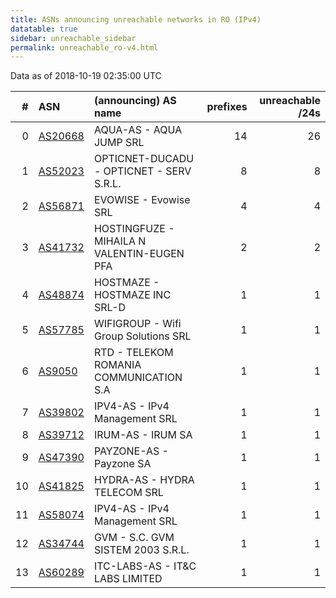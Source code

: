 ```yaml
---
title: ASNs announcing unreachable networks in RO (IPv4)
datatable: true
sidebar: unreachable_sidebar
permalink: unreachable_ro-v4.html
---
```


Data as of 2018-10-19 02:35:00 UTC


<div class="datatable-begin"></div>

|   # | ASN                                    | (announcing) AS name                       |   prefixes |   unreachable /24s |
|----:|:---------------------------------------|:-------------------------------------------|-----------:|-------------------:|
|   0 | [AS20668](unreachable_AS20668-v4.html) | AQUA-AS - AQUA JUMP SRL                    |         14 |                 26 |
|   1 | [AS52023](unreachable_AS52023-v4.html) | OPTICNET-DUCADU - OPTICNET - SERV S.R.L.   |          8 |                  8 |
|   2 | [AS56871](unreachable_AS56871-v4.html) | EVOWISE - Evowise SRL                      |          4 |                  4 |
|   3 | [AS41732](unreachable_AS41732-v4.html) | HOSTINGFUZE - MIHAILA N VALENTIN-EUGEN PFA |          2 |                  2 |
|   4 | [AS48874](unreachable_AS48874-v4.html) | HOSTMAZE - HOSTMAZE INC SRL-D              |          1 |                  1 |
|   5 | [AS57785](unreachable_AS57785-v4.html) | WIFIGROUP - Wifi Group Solutions SRL       |          1 |                  1 |
|   6 | [AS9050](unreachable_AS9050-v4.html)   | RTD - TELEKOM ROMANIA COMMUNICATION S.A    |          1 |                  1 |
|   7 | [AS39802](unreachable_AS39802-v4.html) | IPV4-AS - IPv4 Management SRL              |          1 |                  1 |
|   8 | [AS39712](unreachable_AS39712-v4.html) | IRUM-AS - IRUM SA                          |          1 |                  1 |
|   9 | [AS47390](unreachable_AS47390-v4.html) | PAYZONE-AS - Payzone SA                    |          1 |                  1 |
|  10 | [AS41825](unreachable_AS41825-v4.html) | HYDRA-AS - HYDRA TELECOM SRL               |          1 |                  1 |
|  11 | [AS58074](unreachable_AS58074-v4.html) | IPV4-AS - IPv4 Management SRL              |          1 |                  1 |
|  12 | [AS34744](unreachable_AS34744-v4.html) | GVM - S.C. GVM SISTEM 2003 S.R.L.          |          1 |                  1 |
|  13 | [AS60289](unreachable_AS60289-v4.html) | ITC-LABS-AS - IT&amp;C LABS LIMITED        |          1 |                  1 |

<div class="datatable-end"></div>